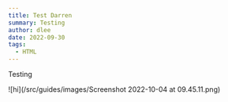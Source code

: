 ```yaml
---
title: Test Darren
summary: Testing
author: dlee
date: 2022-09-30
tags:
  - HTML
---
```

Testing

![hi](/src/guides/images/Screenshot 2022-10-04 at 09.45.11.png)